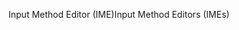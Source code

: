 <span data-ttu-id="46b27-101">Input Method Editor (IME)</span><span class="sxs-lookup"><span data-stu-id="46b27-101">Input Method Editors (IMEs)</span></span>